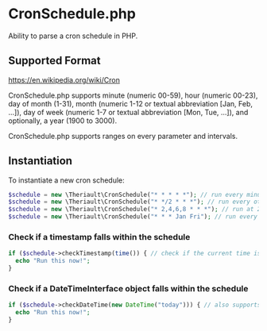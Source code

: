 # CronSchedule.php
Ability to parse a cron schedule in PHP.

## Supported Format
https://en.wikipedia.org/wiki/Cron

CronSchedule.php supports minute (numeric 00-59), hour (numeric 00-23), day of month (1-31), month (numeric 1-12 or textual abbreviation [Jan, Feb, ...]), day of week (numeric 1-7 or textual abbreviation [Mon, Tue, ...]), and optionally, a year (1900 to 3000).

CronSchedule.php supports ranges on every parameter and intervals.

## Instantiation

To instantiate a new cron schedule:

```php
$schedule = new \Theriault\CronSchedule("* * * * *"); // run every minute
$schedule = new \Theriault\CronSchedule("* */2 * * *"); // run every other hour  (e.g. 12AM, 2AM, 4AM, 6AM, etc)
$schedule = new \Theriault\CronSchedule("* 2,4,6,8 * * *"); // run at 2AM, 4AM, 6AM, 8AM
$schedule = new \Theriault\CronSchedule("* * * Jan Fri"); // run every Friday in January
```

### Check if a timestamp falls within the schedule
```php
if ($schedule->checkTimestamp(time()) { // check if the current time is included in the schedule
  echo "Run this now!";
}
```

### Check if a DateTimeInterface object falls within the schedule
```php
if ($schedule->checkDateTime(new DateTime("today"))) { // also supports DateTimeInterface objects
  echo "Run this now!";
}
```
